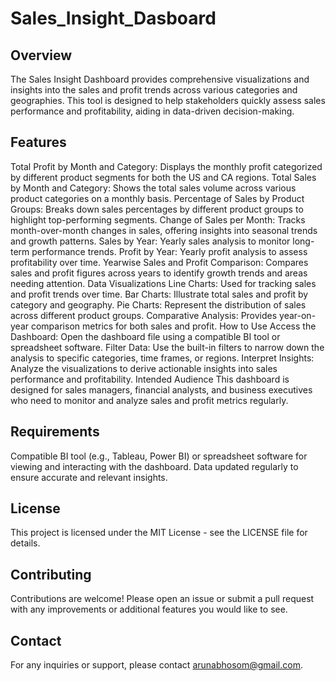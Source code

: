 # Sales_Insight_Dasboard

## Overview
The Sales Insight Dashboard provides comprehensive visualizations and insights into the sales and profit trends across various categories and geographies. This tool is designed to help stakeholders quickly assess sales performance and profitability, aiding in data-driven decision-making.

## Features
Total Profit by Month and Category: Displays the monthly profit categorized by different product segments for both the US and CA regions.
Total Sales by Month and Category: Shows the total sales volume across various product categories on a monthly basis.
Percentage of Sales by Product Groups: Breaks down sales percentages by different product groups to highlight top-performing segments.
Change of Sales per Month: Tracks month-over-month changes in sales, offering insights into seasonal trends and growth patterns.
Sales by Year: Yearly sales analysis to monitor long-term performance trends.
Profit by Year: Yearly profit analysis to assess profitability over time.
Yearwise Sales and Profit Comparison: Compares sales and profit figures across years to identify growth trends and areas needing attention.
Data Visualizations
Line Charts: Used for tracking sales and profit trends over time.
Bar Charts: Illustrate total sales and profit by category and geography.
Pie Charts: Represent the distribution of sales across different product groups.
Comparative Analysis: Provides year-on-year comparison metrics for both sales and profit.
How to Use
Access the Dashboard: Open the dashboard file using a compatible BI tool or spreadsheet software.
Filter Data: Use the built-in filters to narrow down the analysis to specific categories, time frames, or regions.
Interpret Insights: Analyze the visualizations to derive actionable insights into sales performance and profitability.
Intended Audience
This dashboard is designed for sales managers, financial analysts, and business executives who need to monitor and analyze sales and profit metrics regularly.

## Requirements
Compatible BI tool (e.g., Tableau, Power BI) or spreadsheet software for viewing and interacting with the dashboard.
Data updated regularly to ensure accurate and relevant insights.
## License
This project is licensed under the MIT License - see the LICENSE file for details.

## Contributing
Contributions are welcome! Please open an issue or submit a pull request with any improvements or additional features you would like to see.

## Contact
For any inquiries or support, please contact arunabhosom@gmail.com.

